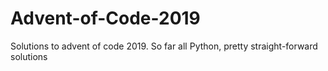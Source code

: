# Advent-of-Code-2019
Solutions to advent of code 2019. So far all Python, pretty straight-forward solutions
